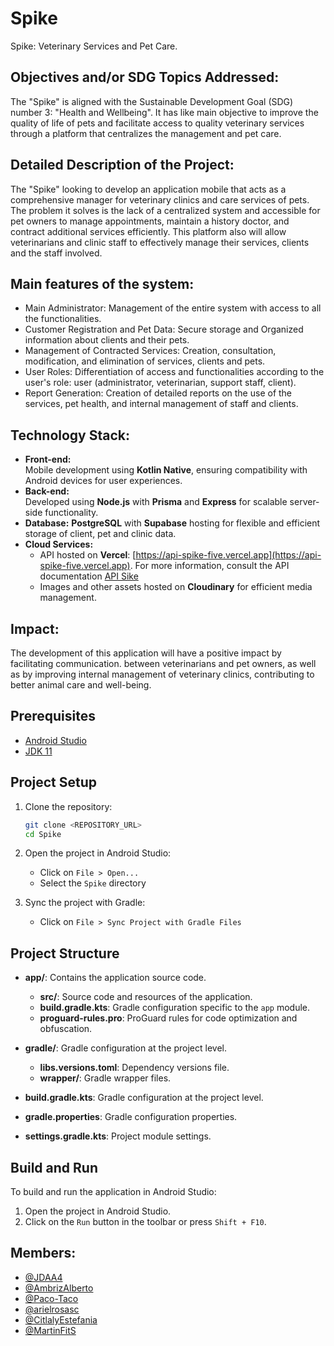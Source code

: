 # Spike
Spike: Veterinary Services and Pet Care.

## Objectives and/or SDG Topics Addressed: 
The &quot;Spike&quot; is aligned with the
Sustainable Development Goal (SDG) number 3: &quot;Health and Wellbeing&quot;. It has like
main objective to improve the quality of life of pets and facilitate access to
quality veterinary services through a platform that centralizes the management and
pet care.

## Detailed Description of the Project:
The &quot;Spike&quot; looking to develop an application
mobile that acts as a comprehensive manager for veterinary clinics and care services
of pets. The problem it solves is the lack of a centralized system and
accessible for pet owners to manage appointments, maintain a history
doctor, and contract additional services efficiently. This platform also
will allow veterinarians and clinic staff to effectively manage their
services, clients and the staff involved.

## Main features of the system:
- Main Administrator: Management of the entire system with access to all the functionalities.
- Customer Registration and Pet Data: Secure storage and Organized information about clients and their pets.
- Management of Contracted Services: Creation, consultation, modification, and
elimination of services, clients and pets.
- User Roles: Differentiation of access and functionalities according to the user's role: user (administrator, veterinarian, support staff, client).
- Report Generation: Creation of detailed reports on the use of the services, pet health, and internal management of staff and clients.

## Technology Stack:
- **Front-end:**  
  Mobile development using **Kotlin Native**, ensuring compatibility with Android devices for user experiences.
- **Back-end:**  
  Developed using **Node.js** with **Prisma** and **Express** for scalable server-side functionality.
- **Database:**
  **PostgreSQL** with **Supabase** hosting for flexible and efficient storage of client, pet and clinic data.
- **Cloud Services:**  
  - API hosted on **Vercel**: [https://api-spike-five.vercel.app](https://api-spike-five.vercel.app). For more information, consult the API documentation [API Sike](https://github.com/MartinFitS/api_spike) 
  - Images and other assets hosted on **Cloudinary** for efficient media management.

## Impact:
The development of this application will have a positive impact by facilitating communication.
between veterinarians and pet owners, as well as by improving internal management of
veterinary clinics, contributing to better animal care and well-being.

## Prerequisites

- [Android Studio](https://developer.android.com/studio)
- [JDK 11](https://www.oracle.com/java/technologies/javase-jdk11-downloads.html)

## Project Setup

1. Clone the repository:
    ```sh
    git clone <REPOSITORY_URL>
    cd Spike
    ```

2. Open the project in Android Studio:
    - Click on `File > Open...`
    - Select the `Spike` directory

3. Sync the project with Gradle:
    - Click on `File > Sync Project with Gradle Files`

## Project Structure

- **app/**: Contains the application source code.
  - **src/**: Source code and resources of the application.
  - **build.gradle.kts**: Gradle configuration specific to the `app` module.
  - **proguard-rules.pro**: ProGuard rules for code optimization and obfuscation.

- **gradle/**: Gradle configuration at the project level.
  - **libs.versions.toml**: Dependency versions file.
  - **wrapper/**: Gradle wrapper files.


- **build.gradle.kts**: Gradle configuration at the project level.
- **gradle.properties**: Gradle configuration properties.
- **settings.gradle.kts**: Project module settings.

## Build and Run

To build and run the application in Android Studio:

1. Open the project in Android Studio.
2. Click on the `Run` button in the toolbar or press `Shift + F10`.

## Members:
- [@JDAA4](https://www.github.com/JDAA4)
- [@AmbrizAlberto](https://www.github.com/AmbrizAlberto)
- [@Paco-Taco](https://www.github.com/Paco-Taco)
- [@arielrosasc](https://www.github.com/arielrosasc)
- [@CitlalyEstefania](https://www.github.com/CitlalyEstefania)
- [@MartinFitS](https://www.github.com/MartinFitS)
